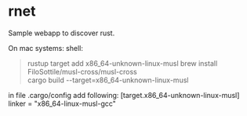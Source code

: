 # rnet
Sample webapp to discover rust.

On mac systems:
shell: 
>rustup target add x86_64-unknown-linux-musl
>brew install FiloSottile/musl-cross/musl-cross  
>cargo build --target=x86_64-unknown-linux-musl 

in file .cargo/config add following:
[target.x86_64-unknown-linux-musl]
linker = "x86_64-linux-musl-gcc"
